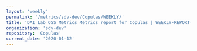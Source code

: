 ```yaml
---
layout: 'weekly'
permalink: '/metrics/sdv-dev/Copulas/WEEKLY/'
title: 'DAI Lab OSS Metrics Metrics report for Copulas | WEEKLY-REPORT-2020-01-12'
organization: 'sdv-dev'
repository: 'Copulas'
current_date: '2020-01-12'
---
```

